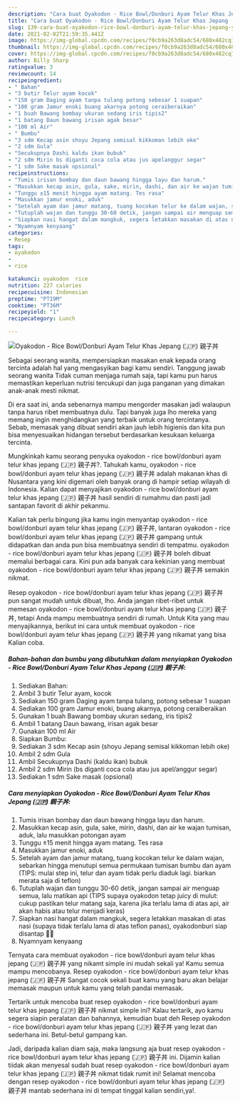 ```yaml
---
description: "Cara buat Oyakodon - Rice Bowl/Donburi Ayam Telur Khas Jepang (🇯🇵) 親子丼 yang nikmat dan Mudah Dibuat"
title: "Cara buat Oyakodon - Rice Bowl/Donburi Ayam Telur Khas Jepang (🇯🇵) 親子丼 yang nikmat dan Mudah Dibuat"
slug: 139-cara-buat-oyakodon-rice-bowl-donburi-ayam-telur-khas-jepang-yang-nikmat-dan-mudah-dibuat
date: 2021-02-02T21:59:35.441Z
image: https://img-global.cpcdn.com/recipes/f0cb9a263d8adc54/680x482cq70/oyakodon-rice-bowldonburi-ayam-telur-khas-jepang-🇯🇵-親子丼-foto-resep-utama.jpg
thumbnail: https://img-global.cpcdn.com/recipes/f0cb9a263d8adc54/680x482cq70/oyakodon-rice-bowldonburi-ayam-telur-khas-jepang-🇯🇵-親子丼-foto-resep-utama.jpg
cover: https://img-global.cpcdn.com/recipes/f0cb9a263d8adc54/680x482cq70/oyakodon-rice-bowldonburi-ayam-telur-khas-jepang-🇯🇵-親子丼-foto-resep-utama.jpg
author: Billy Sharp
ratingvalue: 3
reviewcount: 14
recipeingredient:
- " Bahan"
- "3 butir Telur ayam kocok"
- "150 gram Daging ayam tanpa tulang potong sebesar 1 suapan"
- "100 gram Jamur enoki buang akarnya potong ceraiberaikan"
- "1 buah Bawang bombay ukuran sedang iris tipis2"
- "1 batang Daun bawang irisan agak besar"
- "100 ml Air"
- " Bumbu"
- "3 sdm Kecap asin shoyu Jepang semisal kikkoman lebih oke"
- "2 sdm Gula"
- "Secukupnya Dashi kaldu ikan bubuk"
- "2 sdm Mirin bs diganti coca cola atau jus apelanggur segar"
- "1 sdm Sake masak opsional"
recipeinstructions:
- "Tumis irisan bombay dan daun bawang hingga layu dan harum."
- "Masukkan kecap asin, gula, sake, mirin, dashi, dan air ke wajan tumisan, aduk, lalu masukkan potongan ayam"
- "Tunggu ±15 menit hingga ayam matang. Tes rasa"
- "Masukkan jamur enoki, aduk"
- "Setelah ayam dan jamur matang, tuang kocokan telur ke dalam wajan, sebarkan hingga menutupi semua permukaan tumisan bumbu dan ayam (TIPS: mulai step ini, telur dan ayam tidak perlu diaduk lagi. biarkan merata saja di teflon)"
- "Tutuplah wajan dan tunggu 30-60 detik, jangan sampai air menguap semua, lalu matikan api (TIPS supaya oyakodon tetap juicy di mulut: cukup pastikan telur matang saja, karena jika terlalu lama di atas api, air akan habis atau telur menjadi keras)"
- "Siapkan nasi hangat dalam mangkuk, segera letakkan masakan di atas nasi (supaya tidak terlalu lama di atas teflon panas), oyakodonburi siap disantap 🍴😊"
- "Nyamnyam kenyaang"
categories:
- Resep
tags:
- oyakodon
- 
- rice

katakunci: oyakodon  rice 
nutrition: 227 calories
recipecuisine: Indonesian
preptime: "PT19M"
cooktime: "PT36M"
recipeyield: "1"
recipecategory: Lunch

---
```



![Oyakodon - Rice Bowl/Donburi Ayam Telur Khas Jepang (🇯🇵) 親子丼](https://img-global.cpcdn.com/recipes/f0cb9a263d8adc54/680x482cq70/oyakodon-rice-bowldonburi-ayam-telur-khas-jepang-🇯🇵-親子丼-foto-resep-utama.jpg)

Sebagai seorang wanita, mempersiapkan masakan enak kepada orang tercinta adalah hal yang mengasyikan bagi kamu sendiri. Tanggung jawab seorang  wanita Tidak cuman menjaga rumah saja, tapi kamu pun harus memastikan keperluan nutrisi tercukupi dan juga panganan yang dimakan anak-anak mesti nikmat.

Di era  saat ini, anda sebenarnya mampu mengorder masakan jadi walaupun tanpa harus ribet membuatnya dulu. Tapi banyak juga lho mereka yang memang ingin menghidangkan yang terbaik untuk orang tercintanya. Sebab, memasak yang dibuat sendiri akan jauh lebih higienis dan kita pun bisa menyesuaikan hidangan tersebut berdasarkan kesukaan keluarga tercinta. 



Mungkinkah kamu seorang penyuka oyakodon - rice bowl/donburi ayam telur khas jepang (🇯🇵) 親子丼?. Tahukah kamu, oyakodon - rice bowl/donburi ayam telur khas jepang (🇯🇵) 親子丼 adalah makanan khas di Nusantara yang kini digemari oleh banyak orang di hampir setiap wilayah di Indonesia. Kalian dapat menyajikan oyakodon - rice bowl/donburi ayam telur khas jepang (🇯🇵) 親子丼 hasil sendiri di rumahmu dan pasti jadi santapan favorit di akhir pekanmu.

Kalian tak perlu bingung jika kamu ingin menyantap oyakodon - rice bowl/donburi ayam telur khas jepang (🇯🇵) 親子丼, lantaran oyakodon - rice bowl/donburi ayam telur khas jepang (🇯🇵) 親子丼 gampang untuk didapatkan dan anda pun bisa membuatnya sendiri di tempatmu. oyakodon - rice bowl/donburi ayam telur khas jepang (🇯🇵) 親子丼 boleh dibuat memalui berbagai cara. Kini pun ada banyak cara kekinian yang membuat oyakodon - rice bowl/donburi ayam telur khas jepang (🇯🇵) 親子丼 semakin nikmat.

Resep oyakodon - rice bowl/donburi ayam telur khas jepang (🇯🇵) 親子丼 pun sangat mudah untuk dibuat, lho. Anda jangan ribet-ribet untuk memesan oyakodon - rice bowl/donburi ayam telur khas jepang (🇯🇵) 親子丼, tetapi Anda mampu membuatnya sendiri di rumah. Untuk Kita yang mau menyajikannya, berikut ini cara untuk membuat oyakodon - rice bowl/donburi ayam telur khas jepang (🇯🇵) 親子丼 yang nikamat yang bisa Kalian coba.

<!--inarticleads1-->

##### Bahan-bahan dan bumbu yang dibutuhkan dalam menyiapkan Oyakodon - Rice Bowl/Donburi Ayam Telur Khas Jepang (🇯🇵) 親子丼:

1. Sediakan  Bahan:
1. Ambil 3 butir Telur ayam, kocok
1. Sediakan 150 gram Daging ayam tanpa tulang, potong sebesar 1 suapan
1. Sediakan 100 gram Jamur enoki, buang akarnya, potong ceraiberaikan
1. Gunakan 1 buah Bawang bombay ukuran sedang, iris tipis2
1. Ambil 1 batang Daun bawang, irisan agak besar
1. Gunakan 100 ml Air
1. Siapkan  Bumbu:
1. Sediakan 3 sdm Kecap asin (shoyu Jepang semisal kikkoman lebih oke)
1. Ambil 2 sdm Gula
1. Ambil Secukupnya Dashi (kaldu ikan) bubuk
1. Ambil 2 sdm Mirin (bs diganti coca cola atau jus apel/anggur segar)
1. Sediakan 1 sdm Sake masak (opsional)




<!--inarticleads2-->

##### Cara menyiapkan Oyakodon - Rice Bowl/Donburi Ayam Telur Khas Jepang (🇯🇵) 親子丼:

1. Tumis irisan bombay dan daun bawang hingga layu dan harum.
1. Masukkan kecap asin, gula, sake, mirin, dashi, dan air ke wajan tumisan, aduk, lalu masukkan potongan ayam
1. Tunggu ±15 menit hingga ayam matang. Tes rasa
1. Masukkan jamur enoki, aduk
1. Setelah ayam dan jamur matang, tuang kocokan telur ke dalam wajan, sebarkan hingga menutupi semua permukaan tumisan bumbu dan ayam (TIPS: mulai step ini, telur dan ayam tidak perlu diaduk lagi. biarkan merata saja di teflon)
1. Tutuplah wajan dan tunggu 30-60 detik, jangan sampai air menguap semua, lalu matikan api (TIPS supaya oyakodon tetap juicy di mulut: cukup pastikan telur matang saja, karena jika terlalu lama di atas api, air akan habis atau telur menjadi keras)
1. Siapkan nasi hangat dalam mangkuk, segera letakkan masakan di atas nasi (supaya tidak terlalu lama di atas teflon panas), oyakodonburi siap disantap 🍴😊
1. Nyamnyam kenyaang




Ternyata cara membuat oyakodon - rice bowl/donburi ayam telur khas jepang (🇯🇵) 親子丼 yang nikamt simple ini mudah sekali ya! Kamu semua mampu mencobanya. Resep oyakodon - rice bowl/donburi ayam telur khas jepang (🇯🇵) 親子丼 Sangat cocok sekali buat kamu yang baru akan belajar memasak maupun untuk kamu yang telah pandai memasak.

Tertarik untuk mencoba buat resep oyakodon - rice bowl/donburi ayam telur khas jepang (🇯🇵) 親子丼 nikmat simple ini? Kalau tertarik, ayo kamu segera siapin peralatan dan bahannya, kemudian buat deh Resep oyakodon - rice bowl/donburi ayam telur khas jepang (🇯🇵) 親子丼 yang lezat dan sederhana ini. Betul-betul gampang kan. 

Jadi, daripada kalian diam saja, maka langsung aja buat resep oyakodon - rice bowl/donburi ayam telur khas jepang (🇯🇵) 親子丼 ini. Dijamin kalian tiidak akan menyesal sudah buat resep oyakodon - rice bowl/donburi ayam telur khas jepang (🇯🇵) 親子丼 nikmat tidak rumit ini! Selamat mencoba dengan resep oyakodon - rice bowl/donburi ayam telur khas jepang (🇯🇵) 親子丼 mantab sederhana ini di tempat tinggal kalian sendiri,ya!.

